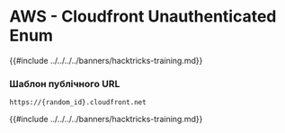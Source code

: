 # AWS - Cloudfront Unauthenticated Enum

{{#include ../../../../banners/hacktricks-training.md}}

### Шаблон публічного URL
```
https://{random_id}.cloudfront.net
```
{{#include ../../../../banners/hacktricks-training.md}}
